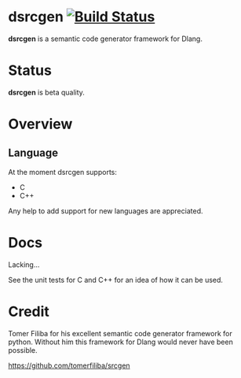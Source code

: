 # dsrcgen [![Build Status](https://travis-ci.org/joakim-brannstrom/dsrcgen.svg?branch=master)](https://travis-ci.org/joakim-brannstrom/dsrcgen)

**dsrcgen** is a semantic code generator framework for Dlang.

# Status
**dsrcgen** is beta quality.

# Overview

## Language
At the moment dsrcgen supports:
 * C
 * C++

Any help to add support for new languages are appreciated.

# Docs
Lacking...

See the unit tests for C and C++ for an idea of how it can be used.

Credit
======
Tomer Filiba for his excellent semantic code generator framework for python.
Without him this framework for Dlang would never have been possible.

https://github.com/tomerfiliba/srcgen

